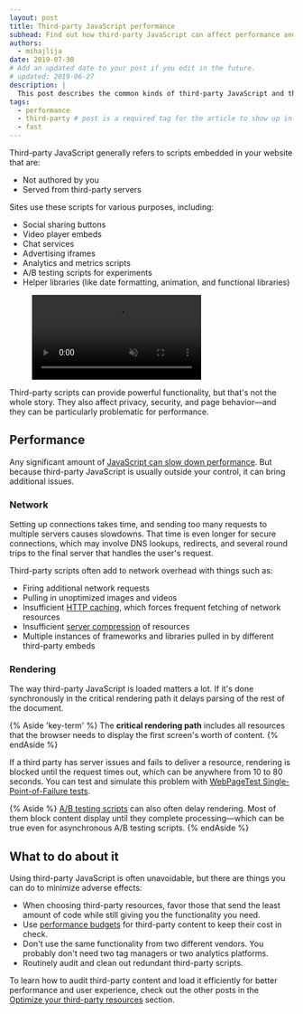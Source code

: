 ```yaml
---
layout: post
title: Third-party JavaScript performance
subhead: Find out how third-party JavaScript can affect performance and what you can do to keep it from slowing down your sites.
authors:
  - mihajlija
date: 2019-07-30
# Add an updated date to your post if you edit in the future.
# updated: 2019-06-27
description: |
  This post describes the common kinds of third-party JavaScript and the performance issues they can cause. It also provides general guidance about how to optimize third-party scripts.
tags:
  - performance
  - third-party # post is a required tag for the article to show up in the blog.
  - fast
---
```


Third-party JavaScript generally refers to scripts embedded in your website that are:
- Not authored by you
- Served from third-party servers

Sites use these scripts for various purposes, including:
- Social sharing buttons
- Video player embeds
- Chat services
- Advertising iframes
- Analytics and metrics scripts
- A/B testing scripts for experiments
- Helper libraries (like date formatting, animation, and functional libraries)

<figure class="w-figure w-figure--fullbleed">
  <video autoplay loop muted playsinline>
    <source src="./third-party-examples.mp4" type="video/mp4">
  </video>
</figure>

Third-party scripts can provide powerful functionality, but that's not the whole story. They also affect privacy, security, and page behavior⁠—and they can be particularly problematic for performance.

## Performance
Any significant amount of [JavaScript can slow down performance](https://web.dev/bootup-time/#how-javascript-execution-slows-down-performance). But because third-party JavaScript is usually outside your control, it can bring additional issues.

### Network
Setting up connections takes time, and sending too many requests to multiple servers causes slowdowns. That time is even longer for secure connections, which may involve DNS lookups, redirects, and several round trips to the final server that handles the user's request.

Third-party scripts often add to network overhead with things such as:
- Firing additional network requests
- Pulling in unoptimized images and videos
- Insufficient [HTTP caching](https://developers.google.com/web/fundamentals/performance/optimizing-content-efficiency/http-caching), which forces frequent fetching of network resources
- Insufficient [server compression](https://developers.google.com/web/fundamentals/performance/optimizing-content-efficiency/optimize-encoding-and-transfer) of resources
- Multiple instances of frameworks and libraries pulled in by different third-party embeds

### Rendering
The way third-party JavaScript is loaded matters a lot. If it's done synchronously in the critical rendering path it delays parsing of the rest of the document.

{% Aside 'key-term' %}
The __critical rendering path__ includes all resources that the browser needs to display the first screen's worth of content.
{% endAside %}

If a third party has server issues and fails to deliver a resource, rendering is blocked until the request times out, which can be anywhere from 10 to 80 seconds. You can test and simulate this problem with [WebPageTest Single-Point-of-Failure tests](https://css-tricks.com/use-webpagetest-api/#single-point-of-failure).

{% Aside %}
[A/B testing scripts](https://developers.google.com/web/fundamentals/performance/optimizing-content-efficiency/loading-third-party-javascript/#ab_test_smaller_samples_of_users) can also often delay rendering. Most of them block content display until they complete processing—which can be true even for asynchronous A/B testing scripts.
{% endAside %}

## What to do about it
Using third-party JavaScript is often unavoidable, but there are things you can do to minimize adverse effects:
- When choosing third-party resources, favor those that send the least amount of code while still giving you the functionality you need.
- Use [performance budgets](https://web.dev/use-lighthouse-for-performance-budgets/) for third-party content to keep their cost in check.
- Don't use the same functionality from two different vendors. You probably don't need two tag managers or two analytics platforms.
- Routinely audit and clean out redundant third-party scripts.

To learn how to audit third-party content and load it efficiently for better performance and user experience, check out the other posts in the [Optimize your third-party resources](/fast/#optimize-your-third-party-resources) section.
